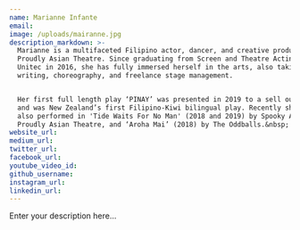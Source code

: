 ```yaml
---
name: Marianne Infante
email:
image: /uploads/mairanne.jpg
description_markdown: >-
  Marianne is a multifaceted Filipino actor, dancer, and creative producer for
  Proudly Asian Theatre. Since graduating from Screen and Theatre Acting at
  Unitec in 2016, she has fully immersed herself in the arts, also taking on
  writing, choreography, and freelance stage management.


  Her first full length play ‘PINAY’ was presented in 2019 to a sell out season,
  and was New Zealand’s first Filipino-Kiwi bilingual play. Recently she has
  also performed in 'Tide Waits For No Man' (2018 and 2019) by Spooky Antix and
  Proudly Asian Theatre, and ‘Aroha Mai’ (2018) by The Oddballs.&nbsp;
website_url:
medium_url:
twitter_url:
facebook_url:
youtube_video_id:
github_username:
instagram_url:
linkedin_url:
---
```


Enter your description here...
